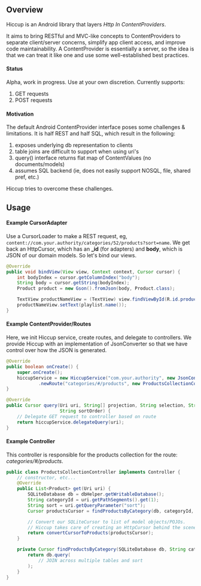 ## Overview

Hiccup is an Android library that layers _Http In ContentProviders_.

It aims to bring RESTful and MVC-like concepts to ContentProviders to separate client/server concerns, simplify app
client access, and improve code maintainability. A ContentProvider is essentially a server, so the idea is that we
can treat it like one and use some well-established best practices.

#### Status
Alpha, work in progress. Use at your own discretion. Currently supports:

1. GET requests
2. POST requests

#### Motivation

The default Android ContentProvider interface poses some challenges & limitations. It is half REST and half SQL,
which result in the following:

1. exposes underlying db representation to clients
1. table joins are difficult to support when using uri's
1. query() interface returns flat map of ContentValues (no documents/models)
1. assumes SQL backend (ie, does not easily support NOSQL, file, shared pref, etc.)

Hiccup tries to overcome these challenges.

## Usage

#### Example CursorAdapter
Use a CursorLoader to make a REST request, eg, ``content://com.your.authority/categories/52/products?sort=name``.
We get back an HttpCursor, which has an **_id** (for adapters) and **body**, which is JSON of our domain models.
So let's bind our views.

```Java
@Override
public void bindView(View view, Context context, Cursor cursor) {
    int bodyIndex = cursor.getColumnIndex("body");
    String body = cursor.getString(bodyIndex);
    Product product = new Gson().fromJson(body, Product.class);

    TextView productNameView = (TextView) view.findViewById(R.id.product_name);
    productNameView.setText(playlist.name());
}
```

#### Example ContentProvider/Routes

Here, we init Hiccup service, create routes, and delegate to controllers. We provide Hiccup with an implementation
of JsonConverter so that we have control over how the JSON is generated.

```Java
@Override
public boolean onCreate() {
    super.onCreate();
    hiccupService = new HiccupService("com.your.authority", new JsonConverterImpl())
            .newRoute("categories/#/products", new ProductsCollectionController());
}

@Override
public Cursor query(Uri uri, String[] projection, String selection, String[] selectionArgs,
                    String sortOrder) {
    // Delegate GET request to controller based on route
    return hiccupService.delegateQuery(uri);
}
```

#### Example Controller

This controller is responsible for the products collection for the route: _categories/#/products_.

```Java
public class ProductsCollectionController implements Controller {
    // constructor, etc...
    @Override
    public List<Product> get(Uri uri) {
        SQLiteDatabase db = dbHelper.getWritableDatabase();
        String categoryId = uri.getPathSegments().get(1);
        String sort = uri.getQueryParameter("sort");
        Cursor productsCursor = findProductsByCategory(db, categoryId, sort);

        // Convert our SQLiteCursor to list of model objects/POJOs.
        // Hiccup takes care of creating an HttpCursor behind the scenes.
        return convertCursorToProducts(productsCursor);
    }

    private Cursor findProductsByCategory(SQLiteDatabase db, String categoryId, String sort) {
        return db.query(
            // JOIN across multiple tables and sort
        );
    }
}
```

